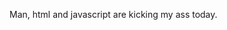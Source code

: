 <!--
id: 343248656
link: http://kevinisom.info/post/343248656/man-html-and-javascript-are-kicking-my-ass-today
slug: man-html-and-javascript-are-kicking-my-ass-today
date: Wed Jan 20 2010 11:36:36 GMT+1300 (NZDT)
raw: {"blog_name":"kevinisom","id":343248656,"post_url":"http://kevinisom.info/post/343248656/man-html-and-javascript-are-kicking-my-ass-today","slug":"man-html-and-javascript-are-kicking-my-ass-today","type":"text","date":"2010-01-19 22:36:36 GMT","timestamp":1263940596,"state":"published","format":"html","reblog_key":"F014UxOz","tags":[],"short_url":"http://tmblr.co/Zw68YyKTOyG","highlighted":[],"feed_item":"http://twitter.com/kev_nz/statuses/7961580021","from_feed_id":"650289","note_count":0,"title":null,"body":"<p>Man, html and javascript are kicking my ass today.</p>"}
publish: 2010-01-020
tags: 
title: null
-->


Man, html and javascript are kicking my ass today.


